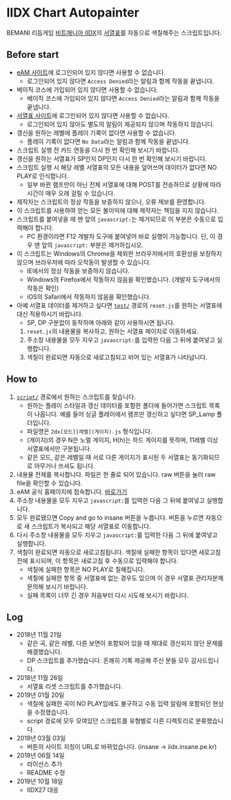 # IIDX Chart Autopainter
BEMANI 리듬게임 [비트매니아 IIDX](https://p.eagate.573.jp/game/2dx/27/)의 [서열표](http://iidx.insane.pe.kr/)를 자동으로 색칠해주는 스크립트입니다.

## Before start
- [eAM 사이트](https://p.eagate.573.jp/)에 로그인되어 있지 않다면 사용할 수 없습니다.
    - 로그인되어 있지 않다면 `Access Denied`라는 알림과 함께 작동을 끝냅니다.
- 베이직 코스에 가입되어 있지 않다면 사용할 수 없습니다.
    - 베이직 코스에 가입되어 있지 않다면 `Access Denied`라는 알림과 함께 작동을 끝냅니다.
- [서열표 사이트](http://iidx.insane.pe.kr)에 로그인되어 있지 않다면 사용할 수 없습니다.
    - 로그인되어 있지 않아도 별도의 알림이 제공되지 않으며 작동하지 않습니다.
- 갱신을 원하는 레벨에 플레이 기록이 없다면 사용할 수 없습니다.
    - 플레이 기록이 없다면 `No Data`라는 알림과 함께 작동을 끝냅니다.
- 스크립트 실행 전 카드 연동을 다시 한 번 확인해 보시기 바랍니다.
- 갱신을 원하는 서열표가 SP인지 DP인지 다시 한 번 확인해 보시기 바랍니다.
- 스크립트 실행 시 해당 레벨 서열표의 모든 내용을 덮어쓰며 데이터가 없다면 NO PLAY로 인식합니다.
    - 일부 바뀐 램프만이 아닌 전체 서열표에 대해 POST를 전송하므로 상황에 따라 시간이 매우 오래 걸릴 수 있습니다.
- 제작자는 스크립트의 정상 작동을 보증하지 않으나, 오류 제보를 환영합니다.
- 이 스크립트를 사용하여 얻는 모든 불이익에 대해 제작자는 책임을 지지 않습니다.
- 스크립트를 붙여넣을 때 맨 앞의 `javascript:`는 제거되므로 이 부분은 수동으로 입력해야 합니다.
    - PC 환경이라면 F12 개발자 도구에 붙여넣어 바로 실행이 가능합니다. 단, 이 경우 맨 앞의 `javascript:` 부분은 제거하십시오.
- 이 스크립트는 Windows의 Chrome을 제외한 브라우저에서의 호환성을 보장하지 않으며 브라우저에 따라 오작동이 발생할 수 있습니다.
    - IE에서의 정상 작동을 보증하지 않습니다.
    - Windows의 Firefox에서 작동하지 않음을 확인했습니다. (개발자 도구에서의 작동은 확인)
    - iOS의 Safari에서 작동하지 않음을 확인했습니다.
- 아예 서열표 데이터를 제거하고 싶다면 [`test/`](/test) 경로의 `reset.js`를 원하는 서열표에 대신 적용하시기 바랍니다.
    - SP, DP 구분없이 동작하며 아래와 같이 사용하시면 됩니다.
    1. `reset.js`의 내용물을 복사하고, 원하는 서열표 페이지로 이동하세요.
    1. 주소창 내용물을 모두 지우고 `javascript:`를 입력한 다음 그 뒤에 붙여넣고 실행합니다.
    1. 색칠이 완료되면 자동으로 새로고침되고 비어 있는 서열표가 나타납니다.

 
## How to
1. [`script/`](/script) 경로에서 원하는 스크립트를 찾습니다.
    - 원하는 플레이 스타일과 갱신 데이터를 포함한 폴더에 들어가면 스크립트 목록이 나옵니다. 예를 들어 싱글 플레이에서 램프만 갱신하고 싶다면 SP_Lamp 폴더입니다.
    - 파일명은 `2dx[모드][레벨](게이지).js` 형식입니다.
    - (게이지)의 경우 N은 노멀 게이지, H(h)는 하드 게이지를 뜻하며, 11레벨 이상 서열표에서만 구분됩니다.
    - 같은 모드, 같은 레벨일 때 서로 다른 게이지가 표시된 두 서열표는 동기화되므로 아무거나 쓰셔도 됩니다.
1. 내용물 전체를 복사합니다. 파일은 한 줄로 되어 있습니다. raw 버튼을 눌러 raw file을 확인할 수 있습니다.
1. eAM 공식 홈페이지에 접속합니다. [바로가기](https://p.eagate.573.jp)
1. 주소창 내용물을 모두 지우고 `javascript:`를 입력한 다음 그 뒤에 붙여넣고 실행합니다.
1. 모두 완료됐으면 Copy and go to insane 버튼을 누릅니다. 버튼을 누르면 자동으로 새 스크립트가 복사되고 해당 서열표로 이동합니다.
1. 다시 주소창 내용물을 모두 지우고 `javascript:`를 입력한 다음 그 뒤에 붙여넣고 실행합니다.
1. 색칠이 완료되면 자동으로 새로고침됩니다. 색칠에 실패한 항목이 있다면 새로고침 전에 표시되며, 이 항목은 새로고침 후 수동으로 입력해야 합니다.
    - 색칠에 실패한 항목은 NO PLAY로 칠해집니다.
    - 색칠에 실패한 항목 중 서열표에 없는 경우도 있으며 이 경우 서열표 관리자분께 문의해 보시기 바랍니다.
    - 실패 목록이 너무 긴 경우 처음부터 다시 시도해 보시기 바랍니다.

## Log
- 2018년 11월 21일
    - 같은 곡, 같은 레벨, 다른 보면이 포함되어 있을 때 제대로 갱신되지 않던 문제를 해결했습니다.
    - DP 스크립트를 추가했습니다. 흔쾌히 기록 제공해 주신 분들 모두 감사드립니다.
- 2018년 11월 26일
    - 서열표 리셋 스크립트를 추가했습니다.
- 2019년 01월 20일
    - 색칠에 실패한 곡이 NO PLAY임에도 불구하고 수동 입력 알림에 포함되던 현상을 수정했습니다.
    - script 경로에 모두 모여있던 스크립트를 유형별로 다른 디렉토리로 분류했습니다.
- 2019년 03월 03일
    - 버튼의 사이트 지칭이 URL로 바뀌었습니다. (insane → iidx.insane.pe.kr)
- 2019년 06월 14일
    - 라이선스 추가
    - README 수정
- 2019년 10월 18일
    - IIDX27 대응
